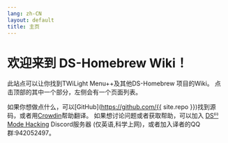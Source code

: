 ```yaml
---
lang: zh-CN
layout: default
title: 主页
---
```


# 欢迎来到 DS-Homebrew Wiki！

此站点可以让你找到TWiLight Menu++及其他DS-Homebrew 项目的Wiki。 点击顶部的其中一个部分，左侧会有一个页面列表。

如果你想做点什么，可以[GitHub](https://github.com/{{ site.repo }})找到源码，或者用[Crowdin](https://crowdin.com/project/ds-homebrew-wiki)帮助翻译。 如果想讨论问题或者获取帮助，可以加入 [DS⁽ⁱ⁾ Mode Hacking](https://ds-homebrew.com/discord) Discord服务器 (仅英语,科学上网)，或者加入译者的QQ群:942052497。
